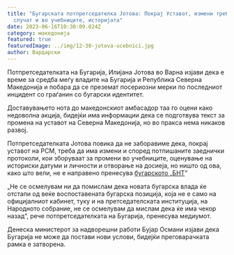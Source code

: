 ```yaml
---
title: "Бугарската потпретседателка Јотова: Покрај Уставот, измени треба да се
  случат и во учебниците, историјата"
date: 2023-06-16T10:30:09.024Z
category: македонија
featured: true
featuredImage: ../img/12-30-jotova-ucebnici.jpg
author: Вардарски
---
```

<!--StartFragment-->

Потпретседателката на Бугарија, Илијана Јотова во Варна изјави дека е време за средба меѓу владите на Бугарија и Република Северна Македонија и побара да се преземат посериозни мерки по последниот инцидент со граѓанин со бугарски идентитет.



<!--EndFragment--><!--StartFragment-->

Доставувањето нота до македонскиот амбасадор таа го оцени како недоволна акција, бидејќи има информации дека се подготвува текст за промена на уставот на Северна Македонија, но во пракса нема никаков развој.

Потпретседателката Јотова повика да не заборавиме дека, покрај уставот на РСМ, треба да има измени и според потпишаните заеднички протоколи, кои зборуваат за промени во учебниците, оценување на историски датуми и личности и отворање на досиеја, но ништо од ова, како што вели, не е направено пренесува [бугарското „БНТ](https://bntnews.bg/news/yotova-prizova-za-sreshta-na-pravitelstvata-na-balgariya-i-rsm-sled-poboya-v-struga-1237205news.html?fbclid=IwAR1MByJiqTm2_2d0yu4fcQW7APfOCuRu1lqafVa3OvHY2EeuWNC-mfI7Blo)“

„Не се осмелувам ни да помислам дека новата бугарска влада ќе отстапи од веќе воспоставената бугарска позиција, која не е само на официјалниот кабинет, туку и на претседателската институција, на Народното собрание, не се осмелувам да мислам дека ќе има чекор назад“, рече потпретседателката на Бугарија, пренесува медиумот.

Денеска министерот за надворешни работи Бујар Османи изјави дека Бугарија не може да постави нови услови, бидејќи преговарачката рамка е затворена.

<!--EndFragment-->